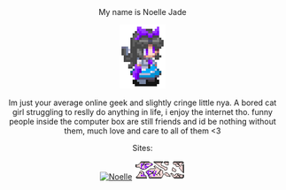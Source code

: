 <div align="center">My name is Noelle Jade
  
![Noelle Reiuji](utsuho%20sprite%204x4.png)

Im just your average online geek and slightly cringe little nya. A bored cat girl struggling to reslly do anything in life, i enjoy the internet tho. funny people inside the computer box are still friends and id be nothing without them, much love and care to all of them <3

Sites:
  
[![Noelle](https://noelle.df1.dev/images/logo.png)](https://noelle.df1.dev/)
[![Noelle](logo-broken.png)](https://roxy.df1.dev/)
</div>
